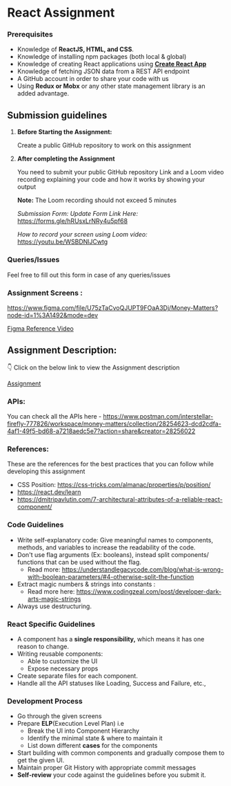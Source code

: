 # React Assignment

### **Prerequisites**

- Knowledge of **ReactJS, HTML, and CSS**.
- Knowledge of installing npm packages (both local & global)
- Knowledge of creating React applications using [**Create React App**](https://facebook.github.io/create-react-app/)
- Knowledge of fetching JSON data from a REST API endpoint
- A GitHub account in order to share your code with us
- Using **Redux or Mobx** or any other state management library is an added advantage.

## **Submission guidelines**

1. **Before Starting the Assignment:**
    
    Create a public GitHub repository to work on this assignment
    
2. **After completing the Assignment**
    
    You need to submit your public GitHub repository Link and a Loom video recording explaining your code and how it works by showing your output
    
    **Note:** The Loom recording should not exceed 5 minutes
    
    *Submission Form: Update Form Link Here:* https://forms.gle/hRUsxLrNRy4u5pf68
    
    *How to record your screen using Loom video:* https://youtu.be/WSBDNlJCwtg 
    

### Queries/Issues

Feel free to fill out this form in case of any queries/issues

[](https://forms.gle/A3S7Gd4CJVYbEiaP8)

### Assignment Screens :

https://www.figma.com/file/U75zTaCvoQJUPT9FOaA3Dj/Money-Matters?node-id=1%3A1492&mode=dev

[Figma Reference Video](https://www.youtube.com/watch?v=hbN9RGcQFNU)

## Assignment Description:

<aside>
👇 Click on the below link to view the Assignment description

[Assignment](https://www.notion.so/Assignment-90c57a6d110f47cc8b727af3e8017432?pvs=21)

</aside>

### APIs:

You can check all the APIs here - https://www.postman.com/interstellar-firefly-777826/workspace/money-matters/collection/28254623-dcd2cdfa-4af1-49f5-bd68-a7218aedc5e7?action=share&creator=28256022

### References:

These are the references for the best practices that you can follow while developing this assignment

- CSS Position: https://css-tricks.com/almanac/properties/p/position/
- https://react.dev/learn
- https://dmitripavlutin.com/7-architectural-attributes-of-a-reliable-react-component/

### **Code Guidelines**

- Write self-explanatory code: Give meaningful names to components, methods, and variables to increase the readability of the code.
- Don't use flag arguments (Ex: booleans), instead split components/ functions that can be used without the flag.
    - Read more: https://understandlegacycode.com/blog/what-is-wrong-with-boolean-parameters/#4-otherwise-split-the-function
- Extract magic numbers & strings into constants :
    - Read more here: https://www.codingzeal.com/post/developer-dark-arts-magic-strings
- Always use destructuring.

### React Specific Guidelines

- A component has a **single responsibility,** which means it has one reason to change.
- Writing reusable components:
    - Able to customize the UI
    - Expose necessary props
- Create separate files for each component.
- Handle all the API statuses like Loading, Success and Failure, etc.,

### Development Process

- Go through the given screens
- Prepare **ELP**(Execution Level Plan) i.e
    - Break the UI into Component Hierarchy
    - Identify the minimal state & where to maintain it
    - List down different **cases** for the components
- Start building with common components and gradually compose them to get the given UI.
- Maintain proper Git History with appropriate commit messages
- **Self-review** your code against the guidelines before you submit it.
